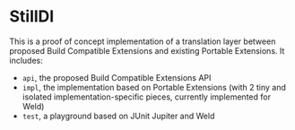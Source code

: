 # StillDI

This is a proof of concept implementation of a translation layer between proposed Build Compatible Extensions and existing Portable Extensions.
It includes:

- `api`, the proposed Build Compatible Extensions API
- `impl`, the implementation based on Portable Extensions (with 2 tiny and isolated implementation-specific pieces, currently implemented for Weld)
- `test`, a playground based on JUnit Jupiter and Weld


